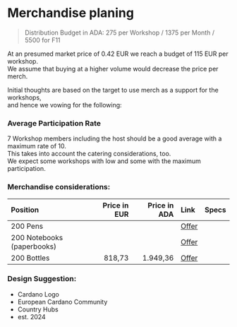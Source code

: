 # Merchandise planing 
> Distribution Budget in ADA: 275 per Workshop / 1375 per Month / 5500 for F11

At an presumed market price of 0.42 EUR we reach a budget of 115 EUR per workshop.  
We assume that buying at a higher volume would decrease the price per merch.  

Initial thoughts are based on the target to use merch as a support for the workshops,  
and hence we vowing for the following:

### Average Participation Rate

7 Workshop members including the host should be a good average with a maximum rate of 10.  
This takes into account the catering considerations, too.  
We expect some workshops with low and some with the maximum participation.  

### Merchandise considerations:

| Position | Price in EUR | Price in ADA | Link | Specs |
|:----- | -----:|------:|:----- |:-----|
| 200 Pens | |  | [Offer]()| | 
| 200 Notebooks (paperbooks)| |  | [Offer]() | |
| 200 Bottles | 818,73 | 1.949,36 | [Offer](https://www.flyeralarm.com/de/p/trinkflaschen-mit-karabiner-11405775.html#/p/FV-11405926&/l/10073) | |

### Design Suggestion: 

- Cardano Logo
- European Cardano Community
- Country Hubs
- est. 2024
